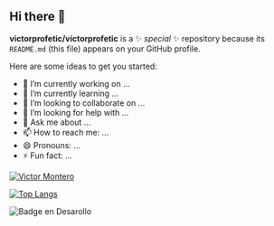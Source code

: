 ## Hi there 👋


**victorprofetic/victorprofetic** is a ✨ _special_ ✨ repository because its `README.md` (this file) appears on your GitHub profile.

Here are some ideas to get you started:

- 🔭 I’m currently working on ...
- 🌱 I’m currently learning ...
- 👯 I’m looking to collaborate on ...
- 🤔 I’m looking for help with ...
- 💬 Ask me about ...
- 📫 How to reach me: ...
- 😄 Pronouns: ...
- ⚡ Fun fact: ...

[![Victor Montero](https://github-readme-stats.vercel.app/api?username=victorprofetic)](https://github.com/anuraghazra/github-readme-stats&locale=es)

[![Top Langs](https://github-readme-stats.vercel.app/api/top-langs/?username=victorprofetic)](https://github.com/SrGobi/github-readme-stats&locale=es)


![Badge en Desarollo](https://img.shields.io/badge/STATUS-EN%20DESAROLLO-green)
